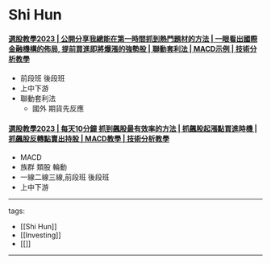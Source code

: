 # Shi Hun

#### [選股教學2023 | 公開分享我總能在第一時間抓到熱門題材的方法 | 一眼看出國際金融機構的佈局, 提前買進即將爆漲的強勢股 | 聯動套利法 | MACD示例 | 技術分析教學](https://www.youtube.com/watch?v=jqHazjPJAts)
* 前段班 後段班
* 上中下游
* 聯動套利法
  * 國外 期貨先反應
#### [選股教學2023 | 每天10分鐘 抓到飆股最有效率的方法 | 抓飆股起漲點買進時機 |抓飆股反轉點賣出持股 | MACD教學 | 技術分析教學](https://www.youtube.com/watch?v=GuDY5E4oFWU)
* MACD
* 族群 類股 輪動
* 一線二線三線,前段班 後段班
* 上中下游

---
tags:
  - [[Shi Hun]]
  - [[Investing]]
  - [[]]
  
---